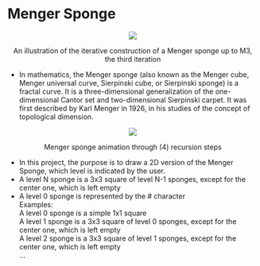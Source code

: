 # Menger Sponge
<p align="center">
  <img src="https://upload.wikimedia.org/wikipedia/commons/d/de/Menger_sponge_%28Level_0-3%29.jpg" />
</p>
<p align="center">An illustration of the iterative construction of a Menger sponge up to M3, the third iteration</p>



* In mathematics, the Menger sponge (also known as the Menger cube, Menger universal curve, Sierpinski cube, or Sierpinski sponge) is a fractal curve. It is a three-dimensional generalization of the one-dimensional Cantor set and two-dimensional Sierpinski carpet. It was first described by Karl Menger in 1926, in his studies of the concept of topological dimension.


<p align="center">
  <img src="https://upload.wikimedia.org/wikipedia/commons/a/a7/Mengersponge.gif" />
</p>
<p align="center">Menger sponge animation through (4) recursion steps</p>



* In this project, the purpose is to draw a 2D version of the Menger Sponge, which level is indicated by the user.
* A level N sponge is a 3x3 square of level N-1 sponges, except for the center one, which is left empty
* A level 0 sponge is represented by the # character<br>
Examples:<br>
A level 0 sponge is a simple 1x1 square <br>
A level 1 sponge is a 3x3 square of level 0 sponges, except for the center one, which is left empty<br>
A level 2 sponge is a 3x3 square of level 1 sponges, except for the center one, which is left empty<br>
…<br>
